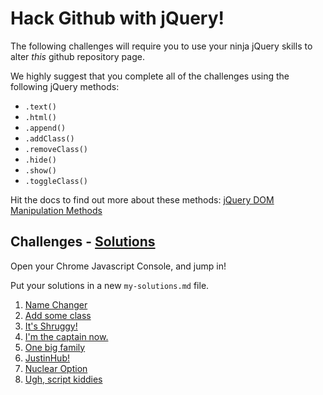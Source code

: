 # Hack Github with jQuery!
The following challenges will require you to use your ninja jQuery skills to alter _this_ github repository page.

We highly suggest that you complete all of the challenges using the following jQuery methods:

 - `.text()`
 - `.html()`
 - `.append()`
 - `.addClass()`
 - `.removeClass()`
 - `.hide()`
 - `.show()`
 - `.toggleClass()`

Hit the docs to find out more about these methods: [jQuery DOM Manipulation Methods](http://api.jquery.com/category/manipulation/)

## Challenges - [Solutions](solutions.md)
Open your Chrome Javascript Console, and jump in!

Put your solutions in a new `my-solutions.md` file.

1. [Name Changer](challenge-1.md)
1. [Add some class](challenge-2.md)
1. [It's Shruggy!](challenge-3.md)
1. [I'm the captain now.](challenge-4.md)
1. [One big family](challenge-5.md)
1. [JustinHub!](challenge-6.md)
1. [Nuclear Option](challenge-7.md)
1. [Ugh, script kiddies](challenge-8.md)
